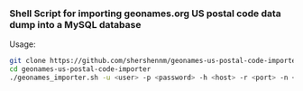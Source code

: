 ### Shell Script for importing geonames.org US postal code data dump into a MySQL database
Usage:
```sh
git clone https://github.com/shershennm/geonames-us-postal-code-importer
cd geonames-us-postal-code-importer
./geonames_importer.sh -u <user> -p <password> -h <host> -r <port> -n <dbname>
```